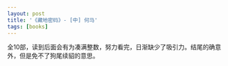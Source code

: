 ```yaml
---
layout: post
title: '《藏地密码》- [中] 何马'
tags: [books]
---
```


全10部，读到后面会有为凑满整数，努力看完，日渐缺少了吸引力。结尾的确意外，但是免不了狗尾续貂的意思。